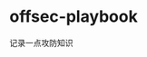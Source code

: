 



















































































































# offsec-playbook
记录一点攻防知识
